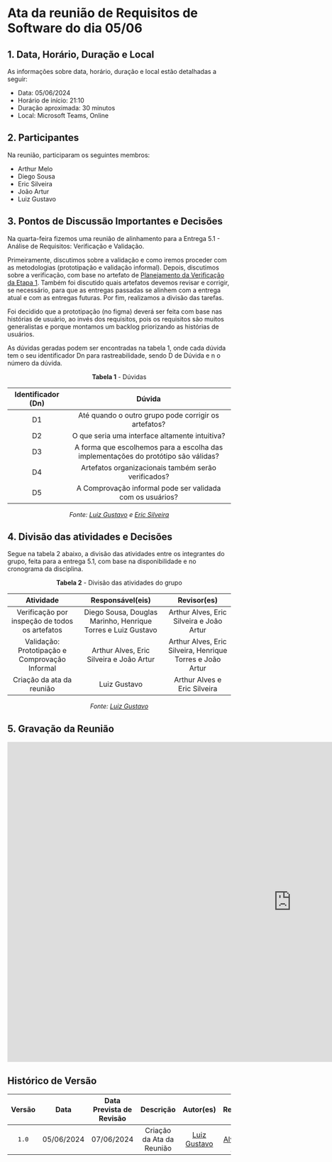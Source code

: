 # Ata da reunião de Requisitos de Software do dia 05/06

## 1. Data, Horário, Duração e Local
As informações sobre data, horário, duração e local estão detalhadas a seguir:

- Data: 05/06/2024
- Horário de início: 21:10
- Duração aproximada: 30 minutos
- Local: Microsoft Teams, Online

## 2. Participantes
Na reunião, participaram os seguintes membros:

- Arthur Melo
- Diego Sousa
- Eric Silveira
- João Artur
- Luiz Gustavo

## 3. Pontos de Discussão Importantes e Decisões
Na quarta-feira fizemos uma reunião de alinhamento para a Entrega 5.1 - Análise de Requisitos: Verificação e Validação. 

Primeiramente, discutimos sobre a validação e como iremos proceder com as metodologias (prototipação e validação informal). Depois, discutimos sobre a verificação, com base no artefato de [Planejamento da Verificação da Etapa 1](https://interacao-humano-computador.github.io/2024.1-CD-MOJ/verificacao/etapa1/planejamento/). Também foi discutido quais artefatos devemos revisar e corrigir, se necessário, para que as entregas passadas se alinhem com a entrega atual e com as entregas futuras. Por fim, realizamos a divisão das tarefas.

Foi decidido que a prototipação (no figma) deverá ser feita com base nas histórias de usuário, ao invés dos requisitos, pois os requisitos são muitos generalistas e porque montamos um backlog priorizando as histórias de usuários.

As dúvidas geradas podem ser encontradas na tabela 1, onde cada dúvida tem o seu identificador Dn para rastreabilidade, sendo D de Dúvida e n o número da dúvida.

<center>

**Tabela 1** - Dúvidas

| Identificador (Dn) | Dúvida |
| :------: | :----------: |
| D1 | Até quando o outro grupo pode corrigir os artefatos? | 
| D2 | O que seria uma interface altamente intuitiva? |
| D3 | A forma que escolhemos para a escolha das implementações do protótipo são válidas? |
| D4 | Artefatos organizacionais também serão verificados? |
| D5 | A Comprovação informal pode ser validada com os usuários? |

_Fonte: [Luiz Gustavo](https://github.com/LuizGust4vo) e [Eric Silveira](https://github.com/ericbky)_

</center>

## 4. Divisão das atividades e Decisões
Segue na tabela 2 abaixo, a divisão das atividades entre os integrantes do grupo, feita para a entrega 5.1, com base na disponibilidade e no cronograma da disciplina.

<center>

**Tabela 2** - Divisão das atividades do grupo

| Atividade | Responsável(eis) | Revisor(es) |
| :------: | :------: | :------: |
| Verificação por inspeção de todos os artefatos | Diego Sousa, Douglas Marinho, Henrique Torres e Luiz Gustavo | Arthur Alves, Eric Silveira e João Artur |
| Validação: Prototipação e Comprovação Informal | Arthur Alves, Eric Silveira e João Artur | Arthur Alves, Eric Silveira, Henrique Torres e João Artur |
| Criação da ata da reunião | Luiz Gustavo | Arthur Alves e Eric Silveira |

_Fonte: [Luiz Gustavo](https://github.com/LuizGust4vo)_

</center>

## 5. Gravação da Reunião
<iframe width="1280" height="720" src="https://www.youtube.com/embed/ur_c5fvTQuo?si=5E5EzpOiTEp-66bC" title="5ª Reunião - Grupo 01 (Diário Oficial da União) - Requisitos de Software" frameborder="0" allow="accelerometer; autoplay; clipboard-write; encrypted-media; gyroscope; picture-in-picture; web-share" referrerpolicy="strict-origin-when-cross-origin" allowfullscreen></iframe>

## <a> Histórico de Versão </a>

| Versão | Data | Data Prevista de Revisão | Descrição | Autor(es) | Revisor(es) |
| :------: | :----------: | :-----------: | :-----------: | :---------: | :---------: |
| `1.0` | 05/06/2024 | 07/06/2024 | Criação da Ata da Reunião | [Luiz Gustavo](https://github.com/LuizGust4vo) | [Arthur Alves](https://github.com/arthrok) e [Eric Silveira](https://github.com/ericbky) |
